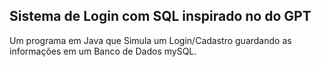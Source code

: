 ## Sistema de Login com SQL inspirado no do GPT

Um programa em Java que Simula um Login/Cadastro guardando as informações em um Banco de Dados mySQL.
